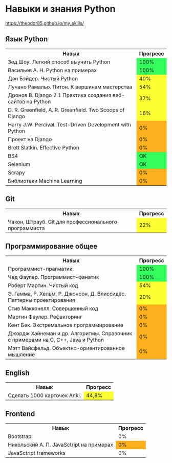 Навыки и знания Python
======================

https://theodor85.github.io/my_skills/

Язык Python
----------------------
<table>
  <th>Навык</th>
  <th>Прогресс</th>
  <tr>
    <td>Зед Шоу. Легкий способ выучить Python</td>
    <td bgcolor="#34ff5c">100%</td>
  </tr>
  <tr>
    <td>Васильев А. Н. Python на примерах</td>
    <td bgcolor="#34ff5c">100%</td>
  </tr>
  <tr>
    <td>Дэн Бэйдер. Чистый Python</td>
    <td bgcolor="#fcff32">40%</td>
  </tr>
  <tr>
    <td>Лучано Рамальо. Питон. К вершинам мастерства</td>
    <td bgcolor="#fcff32">54%</td>
  </tr>
  <tr>
    <td>Дронов В. Django 2.1 Практика создания веб-сайтов на Python</td>
    <td bgcolor="#fcff32">37%</td>
  </tr>
  <tr>
    <td>D. R. Greenfield, A. R. Greenfield. Two Scoops of Django</td>
    <td bgcolor="#fcff32">16%</td>
  </tr>
  <tr>
    <td>Harry J.W. Percival. Test-Driven Development with Python</td>
    <td bgcolor="#ffb01e">0%</td>
  </tr>
  <tr>
    <td>Проект на Django</td>
    <td bgcolor="#ffb01e">0%</td>
  </tr>
  <tr>
    <td>Brett Slatkin. Effective Python</td>
    <td bgcolor="#ffb01e">0%</td>
  </tr>
  <tr>
    <td>BS4</td>
    <td bgcolor="#34ff5c">OK</td>
  </tr>
  <tr>
    <td>Selenium</td>
    <td bgcolor="#34ff5c">OK</td>
  </tr>
   <tr>
    <td>Scrapy</td>
    <td bgcolor="#ffb01e">0%</td>
  </tr>
  <tr>
    <td>Библиотеки Machine Learning</td>
    <td bgcolor="#ffb01e">0%</td>
  </tr>
</table>

Git
-------------------
<table>
  <th>Навык</th>
  <th>Прогресс</th>
  <tr >
    <td>Чакон, Штрауб. Git для профессионального программиста</td>
    <td bgcolor ="#fcff32">22%</td>
  </tr>
</table>

Программирование общее
----------------------
<table>
  <th>Навык</th>
  <th>Прогресс</th>
  <tr>
    <td>Программист-прагматик.</td>
    <td bgcolor="#34ff5c">100%</td>
  </tr>
  <tr>
    <td>Чед Фаулер. Программист-фанатик</td>
    <td bgcolor="#34ff5c">100%</td>
  </tr>
  <tr>
    <td>Роберт Мартин. Чистый код</td>
    <td bgcolor="#fcff32">54%</td>
  </tr>
  <tr>
    <td>Э. Гамма, Р. Хельм, Р. Джонсон, Д. Влиссидес. Паттерны проектирования</td>
    <td bgcolor="#fcff32">20%</td>
  </tr>
  <tr>
    <td>Стив Макконелл. Совершенный код</td>
    <td bgcolor="#ffb01e">0%</td>
  </tr>
  <tr>
    <td>Мартин Фаулер. Рефакторинг</td>
    <td bgcolor="#ffb01e">0%</td>
  </tr>
  <tr>
    <td>Кент Бек. Экстремальное программирование</td>
    <td bgcolor="#ffb01e">0%</td>
  </tr>
  <tr>
    <td>Джордж Хайнеман и др. Алгоритмы. Справочник с примерами на С, С++, Java и Python</td>
    <td bgcolor="#ffb01e">0%</td>
  </tr>
  <tr>
    <td>Мэтт Вайсфельд. Объектно-ориентированное мышление</td>
    <td bgcolor="#ffb01e">0%</td>
  </tr>
</table>

English
----------------------
<table>
  <th>Навык</th>
  <th>Прогресс</th>
  <tr>
    <td>Сделать 1000 карточек Anki.</td>
    <td bgcolor="#fcff32">44,8%</td>
  </tr>
</table>

Frontend
----------------------
<table>
  <th>Навык</th>
  <th>Прогресс</th>
  <tr>
    <td>Bootstrap</td>
    <td>0%</td>
  </tr>
  <tr>
    <td>Никольский А. П. JavaSctript на примерах</td>
    <td bgcolor="#ffb01e">0%</td>
  </tr>
  <tr>
    <td>JavaSctript frameworks</td>
    <td>0%</td>
  </tr>
</table>
